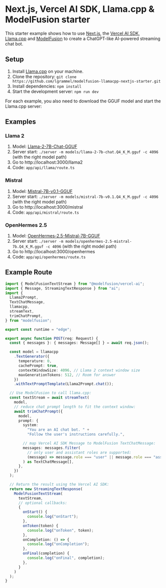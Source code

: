 # Next.js, Vercel AI SDK, Llama.cpp & ModelFusion starter

This starter example shows how to use [Next.js](https://nextjs.org/), the [Vercel AI SDK](https://sdk.vercel.ai/docs), [Llama.cpp](https://github.com/ggerganov/llama.cpp) and [ModelFusion](https://modelfusion.dev) to create a ChatGPT-like AI-powered streaming chat bot.

## Setup

1. Install [Llama.cpp](https://github.com/ggerganov/llama.cpp) on your machine.
2. Clone the repository: `git clone https://github.com/lgrammel/modelfusion-llamacpp-nextjs-starter.git`
3. Install dependencies: `npm install`
4. Start the development server: `npm run dev`

For each example, you also need to download the GGUF model and start the Llama.cpp server:

## Examples

### Llama 2

1. Model: [Llama-2-7B-Chat-GGUF](https://huggingface.co/TheBloke/Llama-2-7B-Chat-GGUF)
2. Server start: `./server -m models/llama-2-7b-chat.Q4_K_M.gguf -c 4096` (with the right model path)
3. Go to http://localhost:3000/llama2
4. Code: `app/api/llama/route.ts`

### Mistral

1. Model: [Mistral-7B-v0.1-GGUF](https://huggingface.co/TheBloke/Mistral-7B-v0.1-GGUF)
1. Server start: `./server -m models/mistral-7b-v0.1.Q4_K_M.gguf -c 4096` (with the right model path)
1. Go to http://localhost:3000/mistral
1. Code: `app/api/mistral/route.ts`

### OpenHermes 2.5

1. Model: [OpenHermes-2.5-Mistral-7B-GGUF](https://huggingface.co/TheBloke/OpenHermes-2.5-Mistral-7B-GGUF)
1. Server start: `./server -m models/openhermes-2.5-mistral-7b.Q4_K_M.gguf -c 4096` (with the right model path)
1. Go to http://localhost:3000/openhermes
1. Code: `app/api/openhermes/route.ts`

## Example Route

```ts
import { ModelFusionTextStream } from "@modelfusion/vercel-ai";
import { Message, StreamingTextResponse } from "ai";
import {
  Llama2Prompt,
  TextChatMessage,
  llamacpp,
  streamText,
  trimChatPrompt,
} from "modelfusion";

export const runtime = "edge";

export async function POST(req: Request) {
  const { messages }: { messages: Message[] } = await req.json();

  const model = llamacpp
    .TextGenerator({
      temperature: 0,
      cachePrompt: true,
      contextWindowSize: 4096, // Llama 2 context window size
      maxGenerationTokens: 512, // Room for answer
    })
    .withTextPromptTemplate(Llama2Prompt.chat());

  // Use ModelFusion to call llama.cpp:
  const textStream = await streamText(
    model,
    // reduce chat prompt length to fit the context window:
    await trimChatPrompt({
      model,
      prompt: {
        system:
          "You are an AI chat bot. " +
          "Follow the user's instructions carefully.",

        // map Vercel AI SDK Message to ModelFusion TextChatMessage:
        messages: messages.filter(
          // only user and assistant roles are supported:
          (message) => message.role === "user" || message.role === "assistant"
        ) as TextChatMessage[],
      },
    })
  );

  // Return the result using the Vercel AI SDK:
  return new StreamingTextResponse(
    ModelFusionTextStream(
      textStream,
      // optional callbacks:
      {
        onStart() {
          console.log("onStart");
        },
        onToken(token) {
          console.log("onToken", token);
        },
        onCompletion: () => {
          console.log("onCompletion");
        },
        onFinal(completion) {
          console.log("onFinal", completion);
        },
      }
    )
  );
}
```
